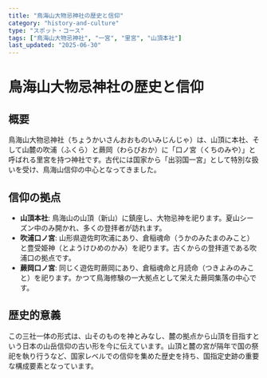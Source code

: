 ```yaml
---
title: "鳥海山大物忌神社の歴史と信仰"
category: "history-and-culture"
type: "スポット・コース"
tags: ["鳥海山大物忌神社", "一宮", "里宮", "山頂本社"]
last_updated: "2025-06-30"
---
```


# 鳥海山大物忌神社の歴史と信仰

## 概要
鳥海山大物忌神社（ちょうかいさんおおものいみじんじゃ）は、山頂に本社、そして山麓の吹浦（ふくら）と蕨岡（わらびおか）に「口ノ宮（くちのみや）」と呼ばれる里宮を持つ神社です。古代には国家から「出羽国一宮」として特別な扱いを受け、鳥海山信仰の中心となってきました。

## 信仰の拠点
- **山頂本社**: 鳥海山の山頂（新山）に鎮座し、大物忌神を祀ります。夏山シーズン中のみ開かれ、多くの登拝者が訪れます。
- **吹浦口ノ宮**: 山形県遊佐町吹浦にあり、倉稲魂命（うかのみたまのみこと）と豊受姫神（とようけひめのかみ）を祀ります。古くからの登拝道である吹浦口の拠点です。
- **蕨岡口ノ宮**: 同じく遊佐町蕨岡にあり、倉稲魂命と月読命（つきよみのみこと）を祀ります。かつて鳥海修験の一大拠点として栄えた蕨岡集落の中心です。

## 歴史的意義
この三社一体の形式は、山そのものを神とみなし、麓の拠点から山頂を目指すという日本の山岳信仰の古い形を今に伝えています。山頂と麓の宮が隔年で国の祭祀を執り行うなど、国家レベルでの信仰を集めた歴史を持ち、国指定史跡の重要な構成要素となっています。